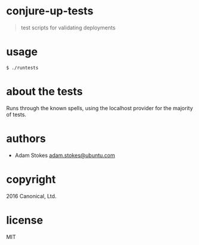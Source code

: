 # conjure-up-tests
> test scripts for validating deployments

# usage

```
$ ./runtests
```

# about the tests

Runs through the known spells, using the localhost provider for the majority of tests.

# authors

* Adam Stokes <adam.stokes@ubuntu.com>

# copyright

2016 Canonical, Ltd.

# license

MIT
